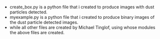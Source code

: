 - create_box.py is a python file that i created to produce images with dust particles detected.
- myexample.py is a python file that i created to produce binary images of the dust particle detected images.
- while all other files are created by Michael Tinglof, using whose modules the above files are created.
